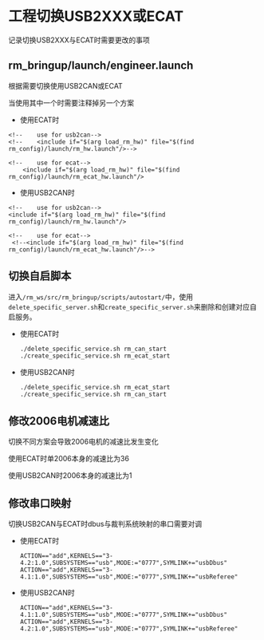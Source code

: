 # 工程切换USB2XXX或ECAT

记录切换USB2XXX与ECAT时需要更改的事项

## rm_bringup/launch/engineer.launch

根据需要切换使用USB2CAN或ECAT

当使用其中一个时需要注释掉另一个方案

- 使用ECAT时

```text
<!--    use for usb2can-->
<!--    <include if="$(arg load_rm_hw)" file="$(find rm_config)/launch/rm_hw.launch"/>-->

<!--    use for ecat-->
    <include if="$(arg load_rm_hw)" file="$(find rm_config)/launch/rm_ecat_hw.launch"/>
```

- 使用USB2CAN时

```text
<!--    use for usb2can-->
<include if="$(arg load_rm_hw)" file="$(find rm_config)/launch/rm_hw.launch"/>

<!--    use for ecat-->
 <!--<include if="$(arg load_rm_hw)" file="$(find rm_config)/launch/rm_ecat_hw.launch"/>-->
```

## 切换自启脚本

进入`/rm_ws/src/rm_bringup/scripts/autostart/`中，使用`delete_specific_server.sh`和`create_specific_server.sh`来删除和创建对应自启服务。

- 使用ECAT时

  ```bash
  ./delete_specific_service.sh rm_can_start
  ./create_specific_service.sh rm_ecat_start
  ```

- 使用USB2CAN时

  ```
  ./delete_specific_service.sh rm_ecat_start
  ./create_specific_service.sh rm_can_start
  ```

## 修改2006电机减速比

切换不同方案会导致2006电机的减速比发生变化

使用ECAT时单2006本身的减速比为36

使用USB2CAN时2006本身的减速比为1



## 修改串口映射

切换USB2CAN与ECAT时dbus与裁判系统映射的串口需要对调

- 使用ECAT时

  ```text
  ACTION=="add",KERNELS=="3-4.2:1.0",SUBSYSTEMS=="usb",MODE:="0777",SYMLINK+="usbDbus"
  ACTION=="add",KERNELS=="3-4.1:1.0",SUBSYSTEMS=="usb",MODE:="0777",SYMLINK+="usbReferee"
  ```

- 使用USB2CAN时

  ```text
  ACTION=="add",KERNELS=="3-4.1:1.0",SUBSYSTEMS=="usb",MODE:="0777",SYMLINK+="usbDbus"
  ACTION=="add",KERNELS=="3-4.2:1.0",SUBSYSTEMS=="usb",MODE:="0777",SYMLINK+="usbReferee"
  ```

  